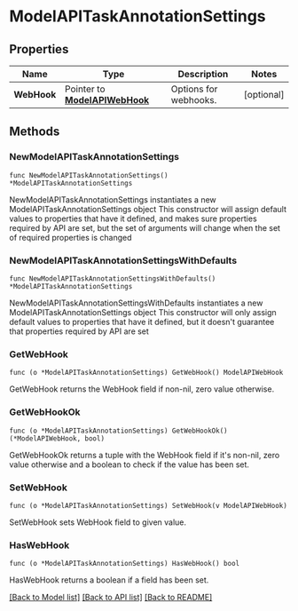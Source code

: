 # ModelAPITaskAnnotationSettings

## Properties

Name | Type | Description | Notes
------------ | ------------- | ------------- | -------------
**WebHook** | Pointer to [**ModelAPIWebHook**](ModelAPIWebHook.md) | Options for webhooks. | [optional] 

## Methods

### NewModelAPITaskAnnotationSettings

`func NewModelAPITaskAnnotationSettings() *ModelAPITaskAnnotationSettings`

NewModelAPITaskAnnotationSettings instantiates a new ModelAPITaskAnnotationSettings object
This constructor will assign default values to properties that have it defined,
and makes sure properties required by API are set, but the set of arguments
will change when the set of required properties is changed

### NewModelAPITaskAnnotationSettingsWithDefaults

`func NewModelAPITaskAnnotationSettingsWithDefaults() *ModelAPITaskAnnotationSettings`

NewModelAPITaskAnnotationSettingsWithDefaults instantiates a new ModelAPITaskAnnotationSettings object
This constructor will only assign default values to properties that have it defined,
but it doesn't guarantee that properties required by API are set

### GetWebHook

`func (o *ModelAPITaskAnnotationSettings) GetWebHook() ModelAPIWebHook`

GetWebHook returns the WebHook field if non-nil, zero value otherwise.

### GetWebHookOk

`func (o *ModelAPITaskAnnotationSettings) GetWebHookOk() (*ModelAPIWebHook, bool)`

GetWebHookOk returns a tuple with the WebHook field if it's non-nil, zero value otherwise
and a boolean to check if the value has been set.

### SetWebHook

`func (o *ModelAPITaskAnnotationSettings) SetWebHook(v ModelAPIWebHook)`

SetWebHook sets WebHook field to given value.

### HasWebHook

`func (o *ModelAPITaskAnnotationSettings) HasWebHook() bool`

HasWebHook returns a boolean if a field has been set.


[[Back to Model list]](../README.md#documentation-for-models) [[Back to API list]](../README.md#documentation-for-api-endpoints) [[Back to README]](../README.md)


